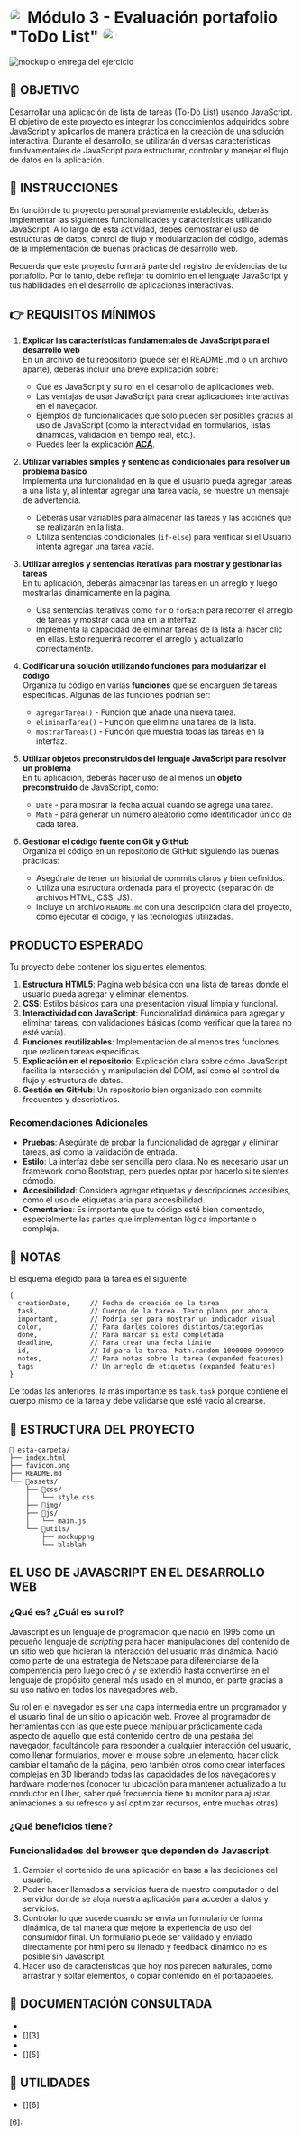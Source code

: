 # <img src="favicon.png" style="width:25; border-radius: 50%"/> Módulo 3 - Evaluación portafolio "ToDo List" <img src="favicon.png" style="width:25; border-radius: 50%"/>

![mockup o entrega del ejercicio][0]


## 🚀 OBJETIVO

Desarrollar una aplicación de lista de tareas (To-Do List) usando JavaScript. El objetivo de este proyecto es integrar los conocimientos adquiridos sobre JavaScript y aplicarlos de manera práctica en la creación de una solución interactiva. Durante el desarrollo, se utilizarán diversas características fundvamentales de JavaScript para estructurar, controlar y manejar el flujo de datos en la aplicación.

## 📃 INSTRUCCIONES

En función de tu proyecto personal previamente establecido, deberás implementar las siguientes funcionalidades y características utilizando JavaScript. A lo largo de esta actividad, debes demostrar el uso de estructuras de datos, control de flujo y modularización del código, además de la implementación de buenas prácticas de desarrollo web.

Recuerda que este proyecto formará parte del registro de evidencias de tu portafolio. Por lo tanto, debe reflejar tu dominio en el lenguaje JavaScript y tus habilidades en el desarrollo de aplicaciones interactivas.

## 👉 REQUISITOS MÍNIMOS

1. **Explicar las características fundamentales de JavaScript para el desarrollo web**  
En un archivo de tu repositorio (puede ser el README .md o un archivo aparte), deberás incluir una breve explicación sobre:
    * Qué es JavaScript y su rol en el desarrollo de aplicaciones web.
    * Las ventajas de usar JavaScript para crear aplicaciones interactivas en el navegador.
    * Ejemplos de funcionalidades que solo pueden ser posibles gracias al uso de JavaScript (como la interactividad en formularios, listas dinámicas, validación en tiempo real, etc.).
    * Puedes leer la explicación [**ACÁ**][1].
2. **Utilizar variables simples y sentencias condicionales para resolver un problema básico**  
Implementa una funcionalidad en la que el usuario pueda agregar tareas a una lista y, al intentar agregar una tarea vacía, se
muestre un mensaje de advertencia.
    * Deberás usar variables para almacenar las tareas y las acciones que se realizarán en la lista.
    * Utiliza sentencias condicionales (`if-else`) para verificar si el Usuario intenta agregar una tarea vacía.
3. **Utilizar arreglos y sentencias iterativas para mostrar y gestionar las tareas**  
En tu aplicación, deberás almacenar las tareas en un arreglo y luego mostrarlas dinámicamente en la página.  
    * Usa sentencias iterativas como `for` o `forEach` para recorrer el arreglo de tareas y mostrar cada una en la interfaz.
    * Implementa la capacidad de eliminar tareas de la lista al hacer clic en ellas. Esto requerirá recorrer el arreglo y actualizarlo correctamente.
4. **Codificar una solución utilizando funciones para modularizar el código**  
Organiza tu código en varias **funciones** que se encarguen de tareas específicas. Algunas de las funciones podrían ser:
    * `agregarTarea()` - Función que añade una nueva tarea.
    * `eliminarTarea()` - Función que elimina una tarea de la lista.
    * `mostrarTareas()` - Función que muestra todas las tareas en la interfaz.

5. **Utilizar objetos preconstruidos del lenguaje JavaScript para resolver un problema**  
En tu aplicación, deberás hacer uso de al menos un **objeto preconstruido** de JavaScript, como:
    * `Date` - para mostrar la fecha actual cuando se agrega una tarea.
    * `Math` - para generar un número aleatorio como identificador único de cada tarea.

6. **Gestionar el código fuente con Git y GitHub**  
Organiza el código en un repositorio de GitHub siguiendo las buenas prácticas:  
    * Asegúrate de tener un historial de commits claros y bien definidos.
    * Utiliza una estructura ordenada para el proyecto (separación de archivos HTML, CSS, JS).
    * Incluye un archivo `README.md` con una descripción clara del proyecto, cómo ejecutar el código, y las tecnologías`utilizadas.

## PRODUCTO ESPERADO
Tu proyecto debe contener los siguientes elementos:  

1. **Estructura HTML5**: Página web básica con una lista de tareas donde el usuario pueda agregar y eliminar elementos.
2. **CSS**: Estilos básicos para una presentación visual limpia y funcional.
3. **Interactividad con JavaScript**: Funcionalidad dinámica para agregar y eliminar tareas, con validaciones básicas (como verificar que la tarea no esté vacía).
4. **Funciones reutilizables**: Implementación de al menos tres funciones que realicen tareas especificas.
5. **Explicación en el repositorio**: Explicación clara sobre cómo JavaScript facilita la interacción y manipulación del DOM, así como el control de flujo y estructura de datos.
6. **Gestión en GitHub**: Un repositorio bien organizado con commits frecuentes y descriptivos.

### Recomendaciones Adicionales

* **Pruebas**: Asegúrate de probar la funcionalidad de agregar y eliminar tareas, así como la validación de entrada.
* **Estilo**: La interfaz debe ser sencilla pero clara. No es necesario usar un framework como Bootstrap, pero puedes optar por hacerlo si te sientes cómodo.
* **Accesibilidad**: Considera agregar etiquetas y descripciones accesibles, como el uso de etiquetas aria para accesibilidad.
* **Comentarios**: Es importante que tu código esté bien comentado, especialmente las partes que implementan lógica importante o compleja.


## 👀 NOTAS

El esquema elegido para la tarea es el siguiente:
```Js
{
  creationDate,     // Fecha de creación de la tarea
  task,             // Cuerpo de la tarea. Texto plano por ahora
  important,        // Podría ser para mostrar un indicador visual
  color,            // Para darles colores distintos/categorías
  done,             // Para marcar si está completada
  deadline,         // Para crear una fecha límite
  id,               // Id para la tarea. Math.random 1000000-9999999
  notes,            // Para notas sobre la tarea (expanded features)
  tags              // Un arreglo de etiquetas (expanded features)
}
```

De todas las anteriores, la más importante es `task.task` porque contiene el cuerpo mismo de la tarea y debe validarse que esté vacío al crearse.


## 📁 ESTRUCTURA DEL PROYECTO
```
📁 esta-carpeta/  
├── index.html  
├── favicon.png  
├── README.md  
└── 📁assets/  
    ├── 📁css/  
    │   └── style.css  
    ├── 📁img/  
    ├── 📁js/  
    │   └── main.js
    └── 📁utils/  
        ├── mockuppng
        └── blablah
```

## EL USO DE JAVASCRIPT EN EL DESARROLLO WEB

### ¿Qué es? ¿Cuál es su rol?

Javascript es un lenguaje de programación que nació en 1995 como un pequeño lenguaje de _scripting_ para hacer manipulaciones del contenido de un sitio web que hicieran la interacción del usuario más dinámica. Nació como parte de una estrategia de Netscape para diferenciarse de la compentencia pero luego creció y se extendió hasta convertirse en el lenguaje de propósito general más usado en el mundo, en parte gracias a su uso nativo en todos los navegadores web. 

Su rol en el navegador es ser una capa intermedia entre un programador y el usuario final de un sitio o aplicación web. Provee al programador de herramientas con las que este puede manipular prácticamente cada aspecto de aquello que está contenido dentro de una pestaña del navegador, facultándole para responder a cualquier interacción del usuario, como llenar formularios, mover el mouse sobre un elemento, hacer click, cambiar el tamaño de la página, pero también otros como crear interfaces complejas en 3D liberando todas las capacidades de los navegadores y hardware modernos (conocer tu ubicación para mantener actualizado a tu conductor en Uber, saber qué frecuencia tiene tu monitor para ajustar animaciones a su refresco y así optimizar recursos, entre muchas otras).


### ¿Qué beneficios tiene?

### Funcionalidades del browser que dependen de Javascript.
1. Cambiar el contenido de una aplicación en base a las deciciones del usuario.
2. Poder hacer llamados a servicios fuera de nuestro computador o del servidor donde se aloja nuestra aplicación para acceder a datos y servicios.
3. Controlar lo que sucede cuando se envía un formulario de forma dinámica, de tal manera que mejore la experiencia de uso del consumidor final. Un formulario puede ser validado y enviado directamente por html pero su llenado y feedback dinámico no es posible sin Javascript.
4. Hacer uso de características que hoy nos parecen naturales, como arrastrar y soltar elementos, o copiar contenido en el portapapeles.

## 📖 DOCUMENTACIÓN CONSULTADA
* [][2]
* [][3]
* [][4]
* [][5]

## 🧰 UTILIDADES

* [][6]

<!-- Enlaces referenciados arriba -->
[0]:./assets/utils/mockup.png
[1]:#el-uso-de-javascript-en-el-desarrollo-web
[2]:
[3]:
[4]:
[5]:
[6]:

